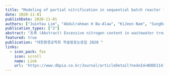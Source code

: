 ```yaml
---
title: "Modeling of partial nitrification in sequential batch reactor for reject water"
date: 2020-11-01
publishDate: 2020-11-01
authors: ["JuinYau Lim", "Abdulrahman H Ba-Alaw", "KiJeon Nam", "SungKu Heo", "TaeSeok Oh", "ChangKyoo Yoo"]
publication_types: ["2"]
abstract: "초록 (Abstract) Excessive nitrogen content in wastewater treatment plant (WWTP) effluents would lead to adverse environmental effects. Conventional biological treatment for nitrogen removal require high operation costs. Therein, a practical approach combining partial nitrification with Annamox process is proposed which allowed to reduce the oxygen and carbon input that required in nitrification and denitrification, respectively. Yet, main objective of this study is to develop a mathematical model for partial nitrification only which operating in batch behavior. General operation modes of this process are consists of input, aeration, settling, and discharge. The aeration time would be altered across different phases to achieve optimal ratio of NO2: NH4 before the entry to Anammox process. The suggested model is validated by comparing the simulation results with an experimental result from pilot-scale WWTP operating …"
featured: true
publication: "대한환경공학회 학술발표논문집 2020 "
links:
  - icon_pack: fas
    icon: scroll
    name: Link
    url: 'https://www.dbpia.co.kr/Journal/articleDetail?nodeId=NODE11418493'
---
```

